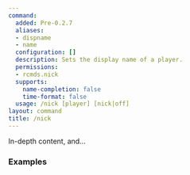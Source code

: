 ```yaml
---
command:
  added: Pre-0.2.7
  aliases:
  - dispname
  - name
  configuration: []
  description: Sets the display name of a player.
  permissions:
  - rcmds.nick
  supports:
    name-completion: false
    time-format: false
  usage: /nick [player] [nick|off]
layout: command
title: /nick
---
```


In-depth content, and...

### Examples

